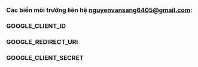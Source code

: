 ### Các biến môi trường liên hệ nguyenvansang6405@gmail.com:
### GOOGLE_CLIENT_ID
### GOOGLE_REDIRECT_URI
### GOOGLE_CLIENT_SECRET
